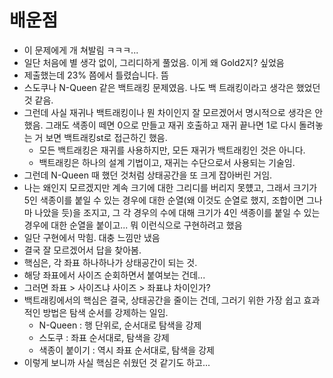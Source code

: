 # 배운점
- 이 문제에게 개 쳐발림 ㅋㅋㅋ...
- 일단 처음에 별 생각 없이, 그리디하게 풀었음. 이게 왜 Gold2지? 싶었음
- 제출했는데 23% 쯤에서 틀렸습니다. 뜸
- 스도쿠나 N-Queen 같은 백트래킹 문제였음. 나도 백 트래킹이라고 생각은 했었던 것 같음.
- 그런데 사실 재귀나 백트래킹이나 뭔 차이인지 잘 모르겠어서 명시적으로 생각은 안했음. 그래도 색종이 떼면 0으로 만들고 재귀 호출하고 재귀 끝나면 1로 다시 돌려놓는 거 보면 백트래킹st로 접근하긴 했음.
    - 모든 백트래킹은 재귀를 사용하지만, 모든 재귀가 백트래킹인 것은 아니다.
    - 백트래킹은 하나의 설계 기법이고, 재귀는 수단으로서 사용되는 기술임.
- 그런데 N-Queen 때 했던 것처럼 상태공간을 또 크게 잡아버린 거임.
- 나는 왜인지 모르겠지만 계속 크기에 대한 그리디를 버리지 못헀고, 그래서 크기가 5인 색종이를 붙일 수 있는 경우에 대한 순열(왜 이것도 순열로 했지, 조합이면 그나마 나았을 듯)을 조지고, 그 각 경우의 수에 대해 크기가 4인 색종이를 붙일 수 있는 경우에 대한 순열을 붙이고... 뭐 이런식으로 구현하려고 했음
- 일단 구현에서 막힘. 대충 느낌만 냈음
- 결국 잘 모르겠어서 답을 찾아봄.
- 핵심은, 각 좌표 하나하나가 상태공간이 되는 것.
- 해당 좌표에서 사이즈 순회하면서 붙여보는 건데...
- 그러면 좌표 > 사이즈냐 사이즈 > 좌표냐 차이인가?
- 백트래킹에서의 핵심은 결국, 상태공간을 줄이는 건데, 그러기 위한 가장 쉽고 효과적인 방법은 탐색 순서를 강제하는 일임.
    - N-Queen : 행 단위로, 순서대로 탐색을 강제
    - 스도쿠 : 좌표 순서대로, 탐색을 강제
    - 색종이 붙이기 : 역시 좌표 순서대로, 탐색을 강제
- 이렇게 보니까 사실 핵심은 쉬웠던 것 같기도 하고...
